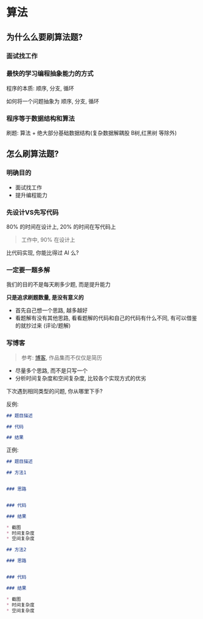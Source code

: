# 算法

## 为什么么要刷算法题?

### 面试找工作

### 最快的学习编程抽象能力的方式

程序的本质: 顺序, 分支, 循环

如何将一个问题抽象为 顺序, 分支, 循环

### 程序等于数据结构和算法

刷题: 算法 + 绝大部分基础数据结构(复杂数据解耦股 B树,红黑树 等除外)

## 怎么刷算法题?

### 明确目的


* 面试找工作
* 提升编程能力

### 先设计VS先写代码

80% 的时间在设计上, 20% 的时间在写代码上

> 工作中, 90% 在设计上

比代码实现, 你能比得过 AI 么?

### 一定要一题多解

我们的目的不是每天刷多少题, 而是提升能力

**只是追求刷题数量, 是没有意义的**

* 首先自己想一个思路, 越多越好
* 看题解有没有其他思路, 看看题解的代码和自己的代码有什么不同, 有可以借鉴的就抄过来 (评论/题解)

### 写博客

> 参考: [博客](blog.md), 作品集而不仅仅是简历

* 尽量多个思路, 而不是只写一个
* 分析时间复杂度和空间复杂度, 比较各个实现方式的优劣

下次遇到相同类型的问题, 你从哪里下手?


反例:

```markdown
## 题目描述

## 代码

## 结果
```

正例:

```markdown
## 题目描述

## 方法1


### 思路


### 代码

### 结果

* 截图
* 时间复杂度
* 空间复杂度

## 方法2

### 思路


### 代码

### 结果

* 截图
* 时间复杂度
* 空间复杂度

```


